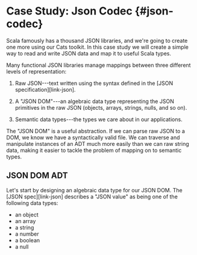 # Case Study: Json Codec {#json-codec}

Scala famously has a thousand JSON libraries,
and we're going to create one more using our Cats toolkit.
In this case study we will create a simple way to
read and write JSON data and map it to useful Scala types.

Many functional JSON libraries manage mappings between
three different levels of representation:

1. Raw JSON---text written using the syntax
defined in the [JSON specification][link-json].

2. A "JSON DOM"---an algebraic data type
representing the JSON primitives in the raw JSON
(objects, arrays, strings, nulls, and so on).

3. Semantic data types---the types we care about
in our applications.

The "JSON DOM" is a useful abstraction.
If we can parse raw JSON to a DOM,
we know we have a syntactically valid file.
We can traverse and manipulate instances of an ADT
much more easily than we can raw string data,
making it easier to tackle the problem of mapping
on to semantic types.

## JSON DOM ADT

Let's start by designing an algebraic data type for our JSON DOM.
The [JSON spec][link-json] describes a "JSON value"
as being one of the following data types:

- an object
- an array
- a string
- a number
- a boolean
- a null

